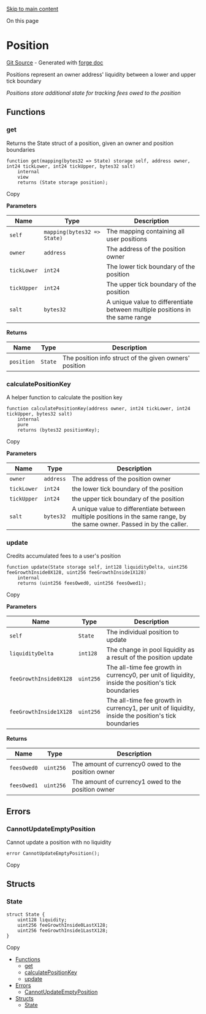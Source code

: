 [Skip to main content](https://docs.uniswap.org/contracts/v4/reference/core/libraries/Position#)

On this page

# Position

[Git Source](https://github.com/uniswap/v4-core/blob/b619b6718e31aa5b4fa0286520c455ceb950276d/src/libraries/Position.sol) \- Generated with [forge doc](https://book.getfoundry.sh/reference/forge/forge-doc)

Positions represent an owner address' liquidity between a lower and upper tick boundary

_Positions store additional state for tracking fees owed to the position_

## Functions [​](https://docs.uniswap.org/contracts/v4/reference/core/libraries/Position\#functions "Direct link to heading")

### get [​](https://docs.uniswap.org/contracts/v4/reference/core/libraries/Position\#get "Direct link to heading")

Returns the State struct of a position, given an owner and position boundaries

```codeBlockLines_mRuA
function get(mapping(bytes32 => State) storage self, address owner, int24 tickLower, int24 tickUpper, bytes32 salt)
    internal
    view
    returns (State storage position);

```

Copy

**Parameters**

| Name | Type | Description |
| --- | --- | --- |
| `self` | `mapping(bytes32 => State)` | The mapping containing all user positions |
| `owner` | `address` | The address of the position owner |
| `tickLower` | `int24` | The lower tick boundary of the position |
| `tickUpper` | `int24` | The upper tick boundary of the position |
| `salt` | `bytes32` | A unique value to differentiate between multiple positions in the same range |

**Returns**

| Name | Type | Description |
| --- | --- | --- |
| `position` | `State` | The position info struct of the given owners' position |

### calculatePositionKey [​](https://docs.uniswap.org/contracts/v4/reference/core/libraries/Position\#calculatepositionkey "Direct link to heading")

A helper function to calculate the position key

```codeBlockLines_mRuA
function calculatePositionKey(address owner, int24 tickLower, int24 tickUpper, bytes32 salt)
    internal
    pure
    returns (bytes32 positionKey);

```

Copy

**Parameters**

| Name | Type | Description |
| --- | --- | --- |
| `owner` | `address` | The address of the position owner |
| `tickLower` | `int24` | the lower tick boundary of the position |
| `tickUpper` | `int24` | the upper tick boundary of the position |
| `salt` | `bytes32` | A unique value to differentiate between multiple positions in the same range, by the same owner. Passed in by the caller. |

### update [​](https://docs.uniswap.org/contracts/v4/reference/core/libraries/Position\#update "Direct link to heading")

Credits accumulated fees to a user's position

```codeBlockLines_mRuA
function update(State storage self, int128 liquidityDelta, uint256 feeGrowthInside0X128, uint256 feeGrowthInside1X128)
    internal
    returns (uint256 feesOwed0, uint256 feesOwed1);

```

Copy

**Parameters**

| Name | Type | Description |
| --- | --- | --- |
| `self` | `State` | The individual position to update |
| `liquidityDelta` | `int128` | The change in pool liquidity as a result of the position update |
| `feeGrowthInside0X128` | `uint256` | The all-time fee growth in currency0, per unit of liquidity, inside the position's tick boundaries |
| `feeGrowthInside1X128` | `uint256` | The all-time fee growth in currency1, per unit of liquidity, inside the position's tick boundaries |

**Returns**

| Name | Type | Description |
| --- | --- | --- |
| `feesOwed0` | `uint256` | The amount of currency0 owed to the position owner |
| `feesOwed1` | `uint256` | The amount of currency1 owed to the position owner |

## Errors [​](https://docs.uniswap.org/contracts/v4/reference/core/libraries/Position\#errors "Direct link to heading")

### CannotUpdateEmptyPosition [​](https://docs.uniswap.org/contracts/v4/reference/core/libraries/Position\#cannotupdateemptyposition "Direct link to heading")

Cannot update a position with no liquidity

```codeBlockLines_mRuA
error CannotUpdateEmptyPosition();

```

Copy

## Structs [​](https://docs.uniswap.org/contracts/v4/reference/core/libraries/Position\#structs "Direct link to heading")

### State [​](https://docs.uniswap.org/contracts/v4/reference/core/libraries/Position\#state "Direct link to heading")

```codeBlockLines_mRuA
struct State {
    uint128 liquidity;
    uint256 feeGrowthInside0LastX128;
    uint256 feeGrowthInside1LastX128;
}

```

Copy

- [Functions](https://docs.uniswap.org/contracts/v4/reference/core/libraries/Position#functions)
  - [get](https://docs.uniswap.org/contracts/v4/reference/core/libraries/Position#get)
  - [calculatePositionKey](https://docs.uniswap.org/contracts/v4/reference/core/libraries/Position#calculatepositionkey)
  - [update](https://docs.uniswap.org/contracts/v4/reference/core/libraries/Position#update)
- [Errors](https://docs.uniswap.org/contracts/v4/reference/core/libraries/Position#errors)
  - [CannotUpdateEmptyPosition](https://docs.uniswap.org/contracts/v4/reference/core/libraries/Position#cannotupdateemptyposition)
- [Structs](https://docs.uniswap.org/contracts/v4/reference/core/libraries/Position#structs)
  - [State](https://docs.uniswap.org/contracts/v4/reference/core/libraries/Position#state)
